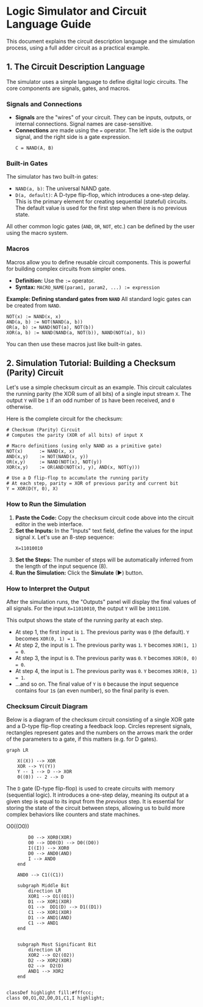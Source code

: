 # Logic Simulator and Circuit Language Guide

This document explains the circuit description language and the simulation process, using a full adder circuit as a practical example.

## 1. The Circuit Description Language

The simulator uses a simple language to define digital logic circuits. The core components are signals, gates, and macros.

### Signals and Connections
- **Signals** are the "wires" of your circuit. They can be inputs, outputs, or internal connections. Signal names are case-sensitive.
- **Connections** are made using the `=` operator. The left side is the output signal, and the right side is a gate expression.
  ```
  C = NAND(A, B)
  ```

### Built-in Gates
The simulator has two built-in gates:
- `NAND(a, b)`: The universal NAND gate.
- `D(a, default)`: A D-type flip-flop, which introduces a one-step delay. This is the primary element for creating sequential (stateful) circuits. The default value is used for the first step when there is no previous state.

All other common logic gates (`AND`, `OR`, `NOT`, etc.) can be defined by the user using the macro system.

### Macros
Macros allow you to define reusable circuit components. This is powerful for building complex circuits from simpler ones.
- **Definition:** Use the `:=` operator.
- **Syntax:** `MACRO_NAME(param1, param2, ...) := expression`

**Example: Defining standard gates from `NAND`**
All standard logic gates can be created from `NAND`.
```
NOT(x) := NAND(x, x)
AND(a, b) := NOT(NAND(a, b))
OR(a, b) := NAND(NOT(a), NOT(b))
XOR(a, b) := NAND(NAND(a, NOT(b)), NAND(NOT(a), b))
```
You can then use these macros just like built-in gates.

## 2. Simulation Tutorial: Building a Checksum (Parity) Circuit

Let's use a simple checksum circuit as an example. This circuit calculates the running parity (the XOR sum of all bits) of a single input stream `X`. The output `Y` will be `1` if an odd number of `1`s have been received, and `0` otherwise.

Here is the complete circuit for the checksum:

```
# Checksum (Parity) Circuit
# Computes the parity (XOR of all bits) of input X

# Macro definitions (using only NAND as a primitive gate)
NOT(x)      := NAND(x, x)
AND(x,y)    := NOT(NAND(x, y))
OR(x,y)     := NAND(NOT(x), NOT(y))
XOR(x,y)    := OR(AND(NOT(x), y), AND(x, NOT(y)))

# Use a D flip-flop to accumulate the running parity
# At each step, parity = XOR of previous parity and current bit
Y = XOR(D(Y, 0), X)
```

### How to Run the Simulation
1.  **Paste the Code:** Copy the checksum circuit code above into the circuit editor in the web interface.
2.  **Set the Inputs:** In the "Inputs" text field, define the values for the input signal `X`. Let's use an 8-step sequence:
    ```
    X=11010010
    ```
3.  **Set the Steps:** The number of steps will be automatically inferred from the length of the input sequence (8).
4.  **Run the Simulation:** Click the **Simulate** (▶) button.

### How to Interpret the Output
After the simulation runs, the "Outputs" panel will display the final values of all signals. For the input `X=11010010`, the output `Y` will be `10011100`.

This output shows the state of the running parity at each step.
- At step 1, the first input is `1`. The previous parity was `0` (the default). `Y` becomes `XOR(0, 1) = 1`.
- At step 2, the input is `1`. The previous parity was `1`. `Y` becomes `XOR(1, 1) = 0`.
- At step 3, the input is `0`. The previous parity was `0`. `Y` becomes `XOR(0, 0) = 0`.
- At step 4, the input is `1`. The previous parity was `0`. `Y` becomes `XOR(0, 1) = 1`.
- ...and so on. The final value of `Y` is `0` because the input sequence contains four `1`s (an even number), so the final parity is even.

### Checksum Circuit Diagram
Below is a diagram of the checksum circuit consisting of a single XOR gate and a D-type flip-flop creating a feedback loop. Circles represent signals, rectangles represent gates and the numbers on the arrows mark the order of the parameters to a gate, if this matters (e.g. for D gates).

```mermaid
graph LR

    X((X)) --> XOR
    XOR --> Y((Y))
    Y -- 1 --> D --> XOR
    0((0)) -- 2 --> D
```

The `D` gate (D-type flip-flop) is used to create circuits with memory (sequential logic). It introduces a one-step delay, meaning its output at a given step is equal to its input from the *previous* step. It is essential for storing the state of the circuit between steps, allowing us to build more complex behaviors like counters and state machines.


<!-- ## 3. Solved Example: 3-Bit Counter

Here is the complete circuit for a 3-bit synchronous counter that increments whenever its input `I` is `1`.



```
# Macro Definitions
AND(x,y)    := NAND(NAND(x, y), NAND(x, y))
XOR(x,y)    := NAND(NAND(x, NAND(x, y)), NAND(y, NAND(x, y)))

# A 3-bit binary counter using D flip-flops
D0=D(O0,0)
D1=D(O1,0)
C1=AND(D0,I)

O0 = XOR(D0,I)
O1 = XOR(D1, C1)
O2 = XOR(D(O2,0), AND(D1, C1))
```

### Counter Circuit Diagram

This diagram shows the structure of the 3-bit counter. Signals in yellow circles (`O0`, `O1`, `O2`, etc.) are generated signals that can be used as inputs to other gates.

```mermaid
graph LR

        subgraph Least Significant Bit 
            XOR0 --> O0((O0))
            D0 --> XOR0(XOR)
            O0 --> DD0(D) --> D0((D0))
            I((I)) --> XOR0
            D0 --> AND0(AND)
            I --> AND0
        end

        AND0 --> C1((C1))

        subgraph Middle Bit
            direction LR
            XOR1 --> O1((O1))
            D1 --> XOR1(XOR)
            O1 -->  DD1(D) --> D1((D1))
            C1 --> XOR1(XOR)
            D1 --> AND1(AND)
            C1 --> AND1
        end


        subgraph Most Significant Bit
            direction LR
            XOR2 --> O2((O2))
            D2 --> XOR2(XOR)
            O2 -->  D2(D)
            AND1 --> XOR2 
        end


    classDef highlight fill:#fffccc;
    class O0,O1,O2,D0,D1,C1,I highlight;
``` -->



